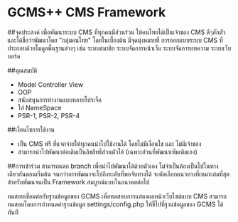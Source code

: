 # GCMS++ CMS Framework

##จุดประสงค์
เพื่อพัฒนาระบบ CMS ที่ทุกคนมีส่วนร่วม ให้คนไทยได้เป็นเจ้าของ CMS ดีๆสักตัว และได้ชื่อว่าพัฒนาโดย "กลุ่มคนไทย"
โดยในเบื้องต้น มีจุดมุ่งหมายที่ การออกแบบระบบ CMS ที่ประกอบด้วยโมดูลพื้นฐานต่างๆ เช่น ระบบสมาชิก ระบบจัดการหน้าเว็บ
ระบบจัดการบทความ ระบบเว็บบอร์ด

##คุณสมบัติ
* Model Controller View
* OOP
* สนับสนุนการทำงานแบบหลายโปรเจ็ค
* ใส่ NameSpace
* PSR-1, PSR-2, PSR-4


##เงื่อนไขการใช้งาน
* เป็น CMS ฟรี ที่แจกจ่ายให้ทุกคนนำไปใช้งานได้ โดยไม่มีเงื่อนไข และ ไม่มีเจ้าของ
* สามารถนำไปพัฒนาต่อเติมเป็นลิขสิทธิ์ส่วนตัวได้ (เฉพาะส่วนที่พัฒนาเพิ่มเติมเอง)

##การเข้าร่วม
สามารถแตก branch เพื่อนำไปพัฒนาได้ด้วยตัวเอง ไม่จำเป็นต้องเป็นไปในทางเดียวกันตอนเริ่มต้น จนกว่าการพัฒนาจะไปถึงระดับที่พอจับทางได้
จะคัดเลือกแนวทางที่เหมาะสมที่สุด สำหรับพัฒนจนเป็น Framework สมบูรณ์แบบในอนาคตต่อไป

ทดสอบเชื่อมต่อกับฐานข้อมูลของ GCMS เพื่อทดสอบการแสดงผลหน้าเว็บไซต์แบบ CMS
สามารถทดสอบโดยการกำหนดค่าฐานข้อมูล settings/config.php ให้ชี้ไปที่ฐานข้อมูลของ GCMS ได้ทันที
